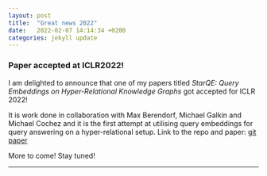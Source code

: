```yaml
---
layout: post
title:  "Great news 2022"
date:   2022-02-07 14:14:34 +0200
categories: jekyll update
---
```


### Paper accepted at ICLR2022!

I am delighted to announce that one of my papers titled _StarQE: Query Embeddings on Hyper-Relational Knowledge Graphs_
got accepted for ICLR 2022! 



It is work done in collaboration with Max Berendorf, Michael Galkin and Michael Cochez and it is the first attempt at 
utilising query embeddings for query answering on a hyper-relational setup. Link to the repo and paper: [git](https://github.com/DimitrisAlivas/StarQE) 
[paper](https://arxiv.org/abs/2106.08166) 


More to come! Stay tuned!

---
